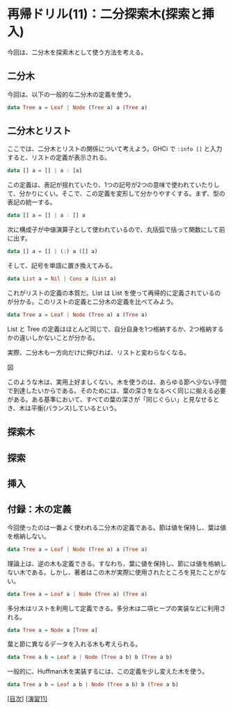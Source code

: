 # 再帰ドリル(11)：二分探索木(探索と挿入)

今回は、二分木を探索木として使う方法を考える。

## 二分木

今回は、以下の一般的な二分木の定義を使う。

```haskell
data Tree a = Leaf | Node (Tree a) a (Tree a)
```

## 二分木とリスト

ここでは、二分木とリストの関係について考えよう。GHCi で `:info []` と入力すると、リストの定義が表示される。

```haskell
data [] a = [] | a : [a]
```

この定義は、表記が揺れていたり、1つの記号が2つの意味で使われていたりして、分かりにくい。そこで、この定義を変形して分かりやすくする。まず、型の表記の統一する。

```haskell
data [] a = [] | a : [] a
```

次に構成子が中値演算子として使われているので、丸括弧で括って関数にして前に出す。

```haskell
data [] a = [] | (:) a ([] a)
```

そして、記号を単語に置き換えてみる。

```haskell
data List a = Nil | Cons a (List a)
```

これがリストの定義の本質だ。List は List を使って再帰的に定義されているのが分かる。このリストの定義と二分木の定義を比べてみよう。

```haskell
data Tree a = Leaf | Node (Tree a) a (Tree a)
```

List と Tree の定義はほとんど同じで、自分自身を1つ格納するか、2つ格納するかの違いしかないことが分かる。

実際、二分木も一方向だけに伸びれば、リストと変わらなくなる。

図

このような木は、実用上好ましくない。木を使うのは、あらゆる節へ少ない手間で到達したいからである。そのためには、葉の深さをなるべく同じに揃える必要がある。ある基準において、すべての葉の深さが「同じぐらい」と見なせるとき、木は平衡(バランス)しているという。

## 探索木

## 探索

## 挿入

## 付録：木の定義

今回使ったのは一番よく使われる二分木の定義である。節は値を保持し、葉は値を格納しない。

```haskell
data Tree a = Leaf | Node (Tree a) a (Tree a)
```

理論上は、逆の木も定義できる。すなわち、葉に値を保持し、節には値を格納しない木である。しかし、著者はこの木が実際に使用されたところを見たことがない。

```haskell
data Tree a = Leaf a | Node (Tree a) (Tree a)
```

多分木はリストを利用して定義できる。多分木は二項ヒープの実装などに利用される。

```haskell
data Tree a = Node a [Tree a]
```

葉と節に異なるデータを入れる木も考えられる。

```haskell
data Tree a b = Leaf a | Node (Tree a b) b (Tree a b)
```

一般的に、Huffman木を実装するには、この定義を少し変えた木を使う。

```haskell
data Tree a b = Leaf a b | Node (Tree a b) b (Tree a b)
```

[[目次]](../README.md) [[演習11]](../exercise/11.hs)
